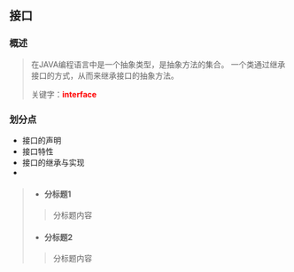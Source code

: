 ## 接口

### 概述  

> 在JAVA编程语言中是一个抽象类型，是抽象方法的集合。
> 一个类通过继承接口的方式，从而来继承接口的抽象方法。
>
> 关键字：<font color=red>**interface**</font>

### 划分点

* 接口的声明
* 接口特性
* 接口的继承与实现
* 

> * ####  分标题1
>
> > 分标题内容
>
> * #### 分标题2
>
> > 分标题内容



<font color=red></font>
<font color=yellow></font>
<font color=green></font>
